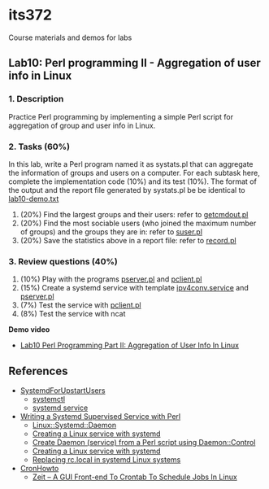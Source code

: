 # its372
Course materials and demos for labs

## Lab10: Perl programming II - Aggregation of user info in Linux

### 1. Description

Practice Perl programming by implementing a simple Perl script for aggregation of group and user info in Linux.

### 2. Tasks (60%)
In this lab, write a Perl program named it as systats.pl that can aggregate the information of groups and users on a computer. For each subtask here, complete the implementation code (10%) and its test (10%).
The format of the output and the report file generated by systats.pl be be identical to [lab10-demo.txt](./code/lab10-demo.txt)

1. (20%) Find the largest groups and their users: refer to [getcmdout.pl](./code/getcmdout.pl)
2. (20%) Find the most sociable users (who joined the maximum number of groups) and the groups they are in: refer to [suser.pl](./code/suser.pl)
3. (20%) Save the statistics above in a report file: refer to [record.pl](./code/record.pl)

### 3. Review questions (40%)
1. (10%) Play with the programs [pserver.pl](./code/pserver.pl) and [pclient.pl](./code/pclient.pl)
2. (15%) Create a systemd service with template [ipv4conv.service](./code/ipv4conv.service) and [pserver.pl](./code/pserver.pl) 
3. (7%) Test the service with [pclient.pl](./code/pclient.pl)
4. (8%) Test the service with ncat


**Demo video**

* [Lab10 Perl Programming Part II: Aggregation of User Info In Linux](https://youtu.be/5t7qn8BUU-g)

## References

* [SystemdForUpstartUsers](https://wiki.ubuntu.com/SystemdForUpstartUsers)
  * [systemctl](http://manpages.ubuntu.com/manpages/focal/man1/systemctl.1.html)
  * [systemd service](http://manpages.ubuntu.com/manpages/focal/man5/systemd.service.5.html)
* [Writing a Systemd Supervised Service with Perl](https://perlgeek.de/blog-en/perl-tips/2017-systemd-supervised-daemon-perl.html)
  * [Linux::Systemd::Daemon](https://metacpan.org/pod/Linux::Systemd::Daemon)
  * [Creating a Linux service with systemd](https://medium.com/@benmorel/creating-a-linux-service-with-systemd-611b5c8b91d6)
  * [Create Daemon (service) from a Perl script using Daemon::Control](https://perlmaven.com/create-daemon-from-perl-script)
  * [Creating a Linux service with systemd](https://medium.com/@benmorel/creating-a-linux-service-with-systemd-611b5c8b91d6)
  * [Replacing rc.local in systemd Linux systems](https://www.redhat.com/sysadmin/replacing-rclocal-systemd)
* [CronHowto](https://help.ubuntu.com/community/CronHowto)
  * [Zeit – A GUI Front-end To Crontab To Schedule Jobs In Linux](https://ostechnix.com/zeit-a-gui-front-end-to-crontab-to-schedule-jobs-in-linux/)